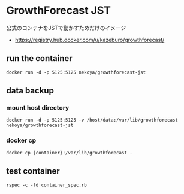 # GrowthForecast JST

公式のコンテナをJSTで動かすためだけのイメージ

- https://registry.hub.docker.com/u/kazeburo/growthforecast/

## run the container

```
docker run -d -p 5125:5125 nekoya/growthforecast-jst
```

## data backup

### mount host directory

```
docker run -d -p 5125:5125 -v /host/data:/var/lib/growthforecast nekoya/growthforecast-jst
```

### docker cp

```
docker cp {container}:/var/lib/growthforecast .
```

## test container

```
rspec -c -fd container_spec.rb
```
